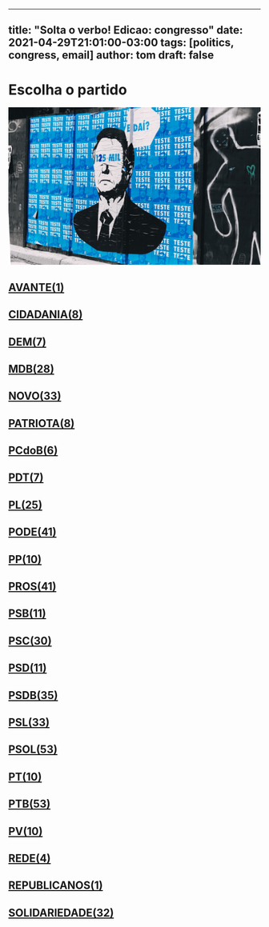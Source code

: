 
---
title: "Solta o verbo! Edicao: congresso"
date: 2021-04-29T21:01:00-03:00
tags: [politics, congress, email]
author: tom
draft: false
---
<h1>Escolha o partido</h1>
<img src="/images/bolsonegligencia.jpeg" />
<h2><a href="mailto:dep.tito@camara.leg.br,"> AVANTE(1) </a></h2><h2><a href="mailto:dep.greyceelias@camara.leg.br,dep.luistibe@camara.leg.br,dep.sebastiaooliveira@camara.leg.br,dep.ledasadala@camara.leg.br,dep.andrejanones@camara.leg.br,dep.chiquinhobrazao@camara.leg.br,dep.pastorsargentoisidorio@camara.leg.br,dep.danielcoelho@camara.leg.br,"> CIDADANIA(8) </a></h2><h2><a href="mailto:dep.arnaldojardim@camara.leg.br,dep.davitoria@camara.leg.br,dep.alexmanente@camara.leg.br,dep.rubensbueno@camara.leg.br,dep.carmenzanotto@camara.leg.br,dep.paulabelmonte@camara.leg.br,dep.pauloazi@camara.leg.br,"> DEM(7) </a></h2><h2><a href="mailto:dep.davidsoares@camara.leg.br,dep.geninhozuliani@camara.leg.br,dep.professoradorinhaseabrarezende@camara.leg.br,dep.anibalgomes@camara.leg.br,dep.helioleite@camara.leg.br,dep.leurlomantojunior@camara.leg.br,dep.arthuroliveiramaia@camara.leg.br,dep.bilacpinto@camara.leg.br,dep.luismiranda@camara.leg.br,dep.efraimfilho@camara.leg.br,dep.rodrigomaia@camara.leg.br,dep.pedrolupion@camara.leg.br,dep.marcossoares@camara.leg.br,dep.juscelinofilho@camara.leg.br,dep.kimkataguiri@camara.leg.br,dep.sostenescavalcante@camara.leg.br,dep.elmarnascimento@camara.leg.br,dep.normaayub@camara.leg.br,dep.igorkannario@camara.leg.br,dep.alexandreleite@camara.leg.br,dep.carloshenriquegaguim@camara.leg.br,dep.dr.zachariascalil@camara.leg.br,dep.fernandocoelhofilho@camara.leg.br,dep.elicorreafilho@camara.leg.br,dep.olivalmarques@camara.leg.br,dep.alanrick@camara.leg.br,dep.josemarioschreiner@camara.leg.br,dep.joaomarcelosouza@camara.leg.br,"> MDB(28) </a></h2><h2><a href="mailto:dep.rogeriopeninhamendonca@camara.leg.br,dep.sergiosouza@camara.leg.br,dep.luciomosquini@camara.leg.br,dep.valtenirpereira@camara.leg.br,dep.hermesparcianello@camara.leg.br,dep.josepriante@camara.leg.br,dep.carloschiodini@camara.leg.br,dep.hildorocha@camara.leg.br,dep.herciliocoelhodiniz@camara.leg.br,dep.juarezcosta@camara.leg.br,dep.herculanopassos@camara.leg.br,dep.gutembergreis@camara.leg.br,dep.isnaldobulhoesjr@camara.leg.br,dep.marcosaureliosampaio@camara.leg.br,dep.baleiarossi@camara.leg.br,dep.elcionebarbalho@camara.leg.br,dep.dulcemiranda@camara.leg.br,dep.alceumoreira@camara.leg.br,dep.fabioramalho@camara.leg.br,dep.fabioreis@camara.leg.br,dep.raulhenry@camara.leg.br,dep.osmarterra@camara.leg.br,dep.newtoncardosojr@camara.leg.br,dep.walteralves@camara.leg.br,dep.mosesrodrigues@camara.leg.br,dep.flavianomelo@camara.leg.br,dep.jessicasales@camara.leg.br,dep.danieladowaguinho@camara.leg.br,dep.celsomaldaner@camara.leg.br,dep.marciobiolchi@camara.leg.br,dep.maurolopes@camara.leg.br,dep.giovanifeltes@camara.leg.br,dep.adrianaventura@camara.leg.br,"> NOVO(33) </a></h2><h2><a href="mailto:dep.gilsonmarques@camara.leg.br,dep.viniciuspoit@camara.leg.br,dep.alexisfonteyne@camara.leg.br,dep.lucasgonzalez@camara.leg.br,dep.marcelvanhattem@camara.leg.br,dep.pauloganime@camara.leg.br,dep.tiagomitraud@camara.leg.br,dep.marrecafilho@camara.leg.br,"> PATRIOTA(8) </a></h2><h2><a href="mailto:dep.dr.frederico@camara.leg.br,dep.roman@camara.leg.br,dep.fredcosta@camara.leg.br,dep.alcidesrodrigues@camara.leg.br,dep.pastoreurico@camara.leg.br,dep.jandirafeghali@camara.leg.br,"> PCdoB(6) </a></h2><h2><a href="mailto:dep.danielalmeida@camara.leg.br,dep.perpetuaalmeida@camara.leg.br,dep.professoramarcivania@camara.leg.br,dep.renildocalheiros@camara.leg.br,dep.orlandosilva@camara.leg.br,dep.aliceportugal@camara.leg.br,dep.subtenentegonzaga@camara.leg.br,"> PDT(7) </a></h2><h2><a href="mailto:dep.jesussergio@camara.leg.br,dep.andrefigueiredo@camara.leg.br,dep.tabataamaral@camara.leg.br,dep.flavionogueira@camara.leg.br,dep.flaviamorais@camara.leg.br,dep.felixmendoncajunior@camara.leg.br,dep.alexsantana@camara.leg.br,dep.wolneyqueiroz@camara.leg.br,dep.tuliogadelha@camara.leg.br,dep.fabiohenrique@camara.leg.br,dep.totonholopes@camara.leg.br,dep.afonsomotta@camara.leg.br,dep.pauloramos@camara.leg.br,dep.pompeodemattos@camara.leg.br,dep.marlonsantos@camara.leg.br,dep.marioheringer@camara.leg.br,dep.eduardobismarck@camara.leg.br,dep.leonidascristino@camara.leg.br,dep.silviacristina@camara.leg.br,dep.chicodangelo@camara.leg.br,dep.gustavofruet@camara.leg.br,dep.idilvanalencar@camara.leg.br,dep.damiaofeliciano@camara.leg.br,dep.dagobertonogueira@camara.leg.br,dep.zevitor@camara.leg.br,"> PL(25) </a></h2><h2><a href="mailto:dep.tiririca@camara.leg.br,dep.paulofreirecosta@camara.leg.br,dep.juniorlourenco@camara.leg.br,dep.sergiotoledo@camara.leg.br,dep.pastorgil@camara.leg.br,dep.joaomaia@camara.leg.br,dep.joserocha@camara.leg.br,dep.policialkatiasastre@camara.leg.br,dep.josimarmaranhaozinho@camara.leg.br,dep.juniormano@camara.leg.br,dep.marceloramos@camara.leg.br,dep.laertebessa@camara.leg.br,dep.magdamofatto@camara.leg.br,dep.fernandorodolfo@camara.leg.br,dep.lincolnportela@camara.leg.br,dep.sorayasantos@camara.leg.br,dep.gelsonazevedo@camara.leg.br,dep.miguellombardi@camara.leg.br,dep.luizantoniocorrea@camara.leg.br,dep.luizcarlosmotta@camara.leg.br,dep.giacobo@camara.leg.br,dep.luiznishimori@camara.leg.br,dep.giovanicherini@camara.leg.br,dep.marcioalvino@camara.leg.br,dep.raimundocosta@camara.leg.br,dep.joaocarlosbacelar@camara.leg.br,dep.abiliosantana@camara.leg.br,dep.capitaoaugusto@camara.leg.br,dep.christianedesouzayared@camara.leg.br,dep.vicentinhojunior@camara.leg.br,dep.cristianovale@camara.leg.br,dep.boscocosta@camara.leg.br,dep.valdevannoventa@camara.leg.br,dep.wellingtonroberto@camara.leg.br,dep.dr.jaziel@camara.leg.br,dep.aeltonfreitas@camara.leg.br,dep.capitaofabioabreu@camara.leg.br,dep.viniciusgurgel@camara.leg.br,dep.altineucortes@camara.leg.br,dep.ediolopes@camara.leg.br,dep.renataabreu@camara.leg.br,"> PODE(41) </a></h2><h2><a href="mailto:dep.igortimo@camara.leg.br,dep.josivaldojp@camara.leg.br,dep.josenelto@camara.leg.br,dep.diegogarcia@camara.leg.br,dep.josemedeiros@camara.leg.br,dep.bacelar@camara.leg.br,dep.leomoraes@camara.leg.br,dep.robertodelucena@camara.leg.br,dep.ricardoteobaldo@camara.leg.br,dep.margaretecoelho@camara.leg.br,"> PP(10) </a></h2><h2><a href="mailto:dep.andreabdon@camara.leg.br,dep.atilalira@camara.leg.br,dep.ronaldocarletto@camara.leg.br,dep.atilalins@camara.leg.br,dep.iracemaportella@camara.leg.br,dep.pedrowestphalen@camara.leg.br,dep.claudiocajado@camara.leg.br,dep.pinheirinho@camara.leg.br,dep.angelaamin@camara.leg.br,dep.ricardoizar@camara.leg.br,dep.ricardobarros@camara.leg.br,dep.andrefufuca@camara.leg.br,dep.nerigeller@camara.leg.br,dep.eduardodafonte@camara.leg.br,dep.hirangoncalves@camara.leg.br,dep.covattifilho@camara.leg.br,dep.guilhermederrite@camara.leg.br,dep.guilhermemussi@camara.leg.br,dep.arthurlira@camara.leg.br,dep.marionegromontejr@camara.leg.br,dep.dr.luizantonioteixeirajr@camara.leg.br,dep.adrianodobaldy@camara.leg.br,dep.faustopinato@camara.leg.br,dep.professoralcides@camara.leg.br,dep.cacaleao@camara.leg.br,dep.evairvieirademelo@camara.leg.br,dep.betorosado@camara.leg.br,dep.laerciooliveira@camara.leg.br,dep.afonsohamm@camara.leg.br,dep.aguinaldoribeiro@camara.leg.br,dep.celinaleao@camara.leg.br,dep.ajalbuquerque@camara.leg.br,dep.marceloaro@camara.leg.br,dep.christinoaureo@camara.leg.br,dep.jaquelinecassol@camara.leg.br,dep.francocartafina@camara.leg.br,dep.jeronimogoergen@camara.leg.br,dep.fernandomonteiro@camara.leg.br,dep.juliolopes@camara.leg.br,dep.dimasfabiano@camara.leg.br,dep.acaciofavacho@camara.leg.br,"> PROS(41) </a></h2><h2><a href="mailto:dep.erosbiondini@camara.leg.br,dep.ulduricojunior@camara.leg.br,dep.clarissagarotinho@camara.leg.br,dep.gastaovieira@camara.leg.br,dep.carladickson@camara.leg.br,dep.vaidonoliveira@camara.leg.br,dep.bocaaberta@camara.leg.br,dep.toninhowandscheer@camara.leg.br,dep.capitaowagner@camara.leg.br,dep.welitonprado@camara.leg.br,dep.rodrigoagostinho@camara.leg.br,"> PSB(11) </a></h2><h2><a href="mailto:dep.jeffersoncampos@camara.leg.br,dep.vilsondafetaemg@camara.leg.br,dep.marcelonilo@camara.leg.br,dep.cassioandrade@camara.leg.br,dep.rodrigocoelho@camara.leg.br,dep.danilocabral@camara.leg.br,dep.heitorschuch@camara.leg.br,dep.juliodelgado@camara.leg.br,dep.eliasvaz@camara.leg.br,dep.emidinhomadeira@camara.leg.br,dep.tedconti@camara.leg.br,dep.rafaelmotta@camara.leg.br,dep.alessandromolon@camara.leg.br,dep.felipecarreras@camara.leg.br,dep.feliperigoni@camara.leg.br,dep.alielmachado@camara.leg.br,dep.odoricomonteiro@camara.leg.br,dep.ricardosilva@camara.leg.br,dep.biradopindare@camara.leg.br,dep.rosanavalle@camara.leg.br,dep.gervasiomaia@camara.leg.br,dep.miltoncoelho@camara.leg.br,dep.lucianoducci@camara.leg.br,dep.mauronazif@camara.leg.br,dep.gonzagapatriota@camara.leg.br,dep.camilocapiberibe@camara.leg.br,dep.lidicedamata@camara.leg.br,dep.lizianebayer@camara.leg.br,dep.tadeualencar@camara.leg.br,dep.leonardogadelha@camara.leg.br,"> PSC(30) </a></h2><h2><a href="mailto:dep.lauriete@camara.leg.br,dep.ricardodakarol@camara.leg.br,dep.glaustindafokus@camara.leg.br,dep.andreferreira@camara.leg.br,dep.gilbertonascimento@camara.leg.br,dep.euclydespettersen@camara.leg.br,dep.pauloeduardomartins@camara.leg.br,dep.aluisiomendes@camara.leg.br,dep.osiresdamaso@camara.leg.br,dep.otonidepaula@camara.leg.br,dep.ricardoguidi@camara.leg.br,"> PSD(11) </a></h2><h2><a href="mailto:dep.pedroaugustopalareti@camara.leg.br,dep.paulovicentecaleffi@camara.leg.br,dep.paulomagalhaes@camara.leg.br,dep.ottoalencarfilho@camara.leg.br,dep.reinholdstephanesjunior@camara.leg.br,dep.neucimarfraga@camara.leg.br,dep.andredepaula@camara.leg.br,dep.misaelvarella@camara.leg.br,dep.marxbeltrao@camara.leg.br,dep.antoniobrito@camara.leg.br,dep.marcobertaiolli@camara.leg.br,dep.vermelho@camara.leg.br,dep.stefanoaguiar@camara.leg.br,dep.juniorferrari@camara.leg.br,dep.sergiobrito@camara.leg.br,dep.cezinhademadureira@camara.leg.br,dep.charlesfernandes@camara.leg.br,dep.hugoleal@camara.leg.br,dep.sidneyleite@camara.leg.br,dep.darcidematos@camara.leg.br,dep.delegadoedermauro@camara.leg.br,dep.franciscojr@camara.leg.br,dep.flordelis@camara.leg.br,dep.diegoandrade@camara.leg.br,dep.fabiotrad@camara.leg.br,dep.domingosneto@camara.leg.br,dep.fabiomitidieri@camara.leg.br,dep.expeditonetto@camara.leg.br,dep.edilaziojunior@camara.leg.br,dep.joaquimpassarinho@camara.leg.br,dep.sargentofahur@camara.leg.br,dep.haroldocathedral@camara.leg.br,dep.juliocesar@camara.leg.br,dep.josenunes@camara.leg.br,dep.mararocha@camara.leg.br,"> PSDB(35) </a></h2><h2><a href="mailto:dep.brunafurlan@camara.leg.br,dep.pauloabiackel@camara.leg.br,dep.rossoni@camara.leg.br,dep.rafafa@camara.leg.br,dep.rodrigodecastro@camara.leg.br,dep.geovaniadesa@camara.leg.br,dep.celiosilveira@camara.leg.br,dep.celsosabino@camara.leg.br,dep.rosemodesto@camara.leg.br,dep.alexandrefrota@camara.leg.br,dep.vanderleimacris@camara.leg.br,dep.otavioleite@camara.leg.br,dep.eduardobarbosa@camara.leg.br,dep.sheridan@camara.leg.br,dep.nilsonpinto@camara.leg.br,dep.vitorlippi@camara.leg.br,dep.domingossavio@camara.leg.br,dep.marianacarvalho@camara.leg.br,dep.pedrovilela@camara.leg.br,dep.samuelmoreira@camara.leg.br,dep.terezanelma@camara.leg.br,dep.lucasredecker@camara.leg.br,dep.ednahenrique@camara.leg.br,dep.luizcarlos@camara.leg.br,dep.betopereira@camara.leg.br,dep.adolfoviana@camara.leg.br,dep.biacavassa@camara.leg.br,dep.aecioneves@camara.leg.br,dep.danieltrzeciak@camara.leg.br,dep.eduardocury@camara.leg.br,dep.carlossampaio@camara.leg.br,dep.daniloforte@camara.leg.br,dep.delegadomarcelofreitas@camara.leg.br,"> PSL(33) </a></h2><h2><a href="mailto:dep.nicoletti@camara.leg.br,dep.carlazambelli@camara.leg.br,dep.generalgirao@camara.leg.br,dep.delegadoantoniofurtado@camara.leg.br,dep.alinesleutjes@camara.leg.br,dep.nereucrispim@camara.leg.br,dep.bozzella@camara.leg.br,dep.loestertrutis@camara.leg.br,dep.delegadowaldir@camara.leg.br,dep.filipebarros@camara.leg.br,dep.felipefrancischini@camara.leg.br,dep.feliciolaterca@camara.leg.br,dep.alesilva@camara.leg.br,dep.fabioschiochet@camara.leg.br,dep.julianlemos@camara.leg.br,dep.professoradayanepimentel@camara.leg.br,dep.professorjoziel@camara.leg.br,dep.dr.luizovando@camara.leg.br,dep.dra.sorayamanato@camara.leg.br,dep.junioamaral@camara.leg.br,dep.abouanni@camara.leg.br,dep.delegadopablo@camara.leg.br,dep.nelsonbarbudo@camara.leg.br,dep.danielsilveira@camara.leg.br,dep.eduardobolsonaro@camara.leg.br,dep.vitorhugo@camara.leg.br,dep.carlosjordy@camara.leg.br,dep.marcelobrum@camara.leg.br,dep.generalpeternelli@camara.leg.br,dep.marciolabre@camara.leg.br,dep.luizphilippedeorleansebraganca@camara.leg.br,dep.charllesevangelista@camara.leg.br,dep.carolinedetoni@camara.leg.br,dep.luizlima@camara.leg.br,dep.christonietto@camara.leg.br,dep.marceloalvaroantonio@camara.leg.br,dep.heliolopes@camara.leg.br,dep.biakicis@camara.leg.br,dep.heitorfreire@camara.leg.br,dep.sanderson@camara.leg.br,dep.danielfreitas@camara.leg.br,dep.lourivalgomes@camara.leg.br,dep.joicehasselmann@camara.leg.br,dep.leomotta@camara.leg.br,dep.gurgel@camara.leg.br,dep.guigapeixoto@camara.leg.br,dep.lucianobivar@camara.leg.br,dep.coronelchrisostomo@camara.leg.br,dep.coronelarmando@camara.leg.br,dep.bibonunes@camara.leg.br,dep.coroneltadeu@camara.leg.br,dep.majorfabiana@camara.leg.br,dep.luizaerundina@camara.leg.br,"> PSOL(53) </a></h2><h2><a href="mailto:dep.taliriapetrone@camara.leg.br,dep.samiabomfim@camara.leg.br,dep.marcelofreixo@camara.leg.br,dep.davidmiranda@camara.leg.br,dep.glauberbraga@camara.leg.br,dep.ivanvalente@camara.leg.br,dep.vivireis@camara.leg.br,dep.fernandamelchionna@camara.leg.br,dep.aureacarolina@camara.leg.br,dep.professorarosaneide@camara.leg.br,"> PT(10) </a></h2><h2><a href="mailto:dep.rejanedias@camara.leg.br,dep.waldenorpereira@camara.leg.br,dep.reginaldolopes@camara.leg.br,dep.rubensotoni@camara.leg.br,dep.vicentinho@camara.leg.br,dep.valmirassuncao@camara.leg.br,dep.rogeriocorreia@camara.leg.br,dep.zecarlos@camara.leg.br,dep.zeneto@camara.leg.br,dep.vanderloubet@camara.leg.br,dep.ruifalcao@camara.leg.br,dep.zecadirceu@camara.leg.br,dep.henriquefontana@camara.leg.br,dep.carloszarattini@camara.leg.br,dep.mariadorosario@camara.leg.br,dep.celiomoura@camara.leg.br,dep.marcon@camara.leg.br,dep.enioverri@camara.leg.br,dep.luiziannelins@camara.leg.br,dep.erikakokay@camara.leg.br,dep.freianastacioribeiro@camara.leg.br,dep.gleisihoffmann@camara.leg.br,dep.leonardomonteiro@camara.leg.br,dep.leodebrito@camara.leg.br,dep.heldersalomao@camara.leg.br,dep.pedrouczai@camara.leg.br,dep.joaodaniel@camara.leg.br,dep.jorgesolla@camara.leg.br,dep.joseildoramos@camara.leg.br,dep.josericardo@camara.leg.br,dep.joseguimaraes@camara.leg.br,dep.carlosveras@camara.leg.br,dep.mariliaarraes@camara.leg.br,dep.merlongsolano@camara.leg.br,dep.afonsoflorence@camara.leg.br,dep.pauloteixeira@camara.leg.br,dep.airtonfaleiro@camara.leg.br,dep.paulopimenta@camara.leg.br,dep.alencarsantanabraga@camara.leg.br,dep.pauloguedes@camara.leg.br,dep.paulao@camara.leg.br,dep.patrusananias@camara.leg.br,dep.bohngass@camara.leg.br,dep.alexandrepadilha@camara.leg.br,dep.arlindochinaglia@camara.leg.br,dep.beneditadasilva@camara.leg.br,dep.odaircunha@camara.leg.br,dep.betofaro@camara.leg.br,dep.niltotatto@camara.leg.br,dep.nataliabonavides@camara.leg.br,dep.padrejoao@camara.leg.br,dep.joseairtonfelixcirilo@camara.leg.br,dep.wilsonsantiago@camara.leg.br,"> PTB(53) </a></h2><h2><a href="mailto:dep.emanuelpinheironeto@camara.leg.br,dep.eduardocosta@camara.leg.br,dep.pedrolucasfernandes@camara.leg.br,dep.nivaldoalbuquerque@camara.leg.br,dep.pedroaugustobezerra@camara.leg.br,dep.paulobengtson@camara.leg.br,dep.marcelomoraes@camara.leg.br,dep.luisacanziani@camara.leg.br,dep.mauriciodziedricki@camara.leg.br,dep.professorisraelbatista@camara.leg.br,"> PV(10) </a></h2><h2><a href="mailto:dep.celiostudart@camara.leg.br,dep.leandre@camara.leg.br,dep.enricomisasi@camara.leg.br,dep.joeniawapichana@camara.leg.br,"> REDE(4) </a></h2><h2><a href="mailto:dep.viniciuscarvalho@camara.leg.br,"> REPUBLICANOS(1) </a></h2><h2><a href="mailto:dep.juliocesarribeiro@camara.leg.br,dep.ossesiosilva@camara.leg.br,dep.capitaoalbertoneto@camara.leg.br,dep.vavamartins@camara.leg.br,dep.aroldomartins@camara.leg.br,dep.carlosgomes@camara.leg.br,dep.amaroneto@camara.leg.br,dep.alinegurgel@camara.leg.br,dep.mariarosas@camara.leg.br,dep.robertoalves@camara.leg.br,dep.pr.marcofeliciano@camara.leg.br,dep.celsorussomanno@camara.leg.br,dep.benesleocadio@camara.leg.br,dep.dr.goncalo@camara.leg.br,dep.jorgebraz@camara.leg.br,dep.silviocostafilho@camara.leg.br,dep.lafayettedeandrada@camara.leg.br,dep.joaocampos@camara.leg.br,dep.jhonatandejesus@camara.leg.br,dep.hugomotta@camara.leg.br,dep.severinopessoa@camara.leg.br,dep.heliocosta@camara.leg.br,dep.silascamara@camara.leg.br,dep.rosangelagomes@camara.leg.br,dep.gilbertoabramo@camara.leg.br,dep.cleberverde@camara.leg.br,dep.gilcutrim@camara.leg.br,dep.marcospereira@camara.leg.br,dep.marciomarinho@camara.leg.br,dep.luizaogoulart@camara.leg.br,dep.tiaeron@camara.leg.br,dep.zesilva@camara.leg.br,"> SOLIDARIEDADE(32) </a></h2>